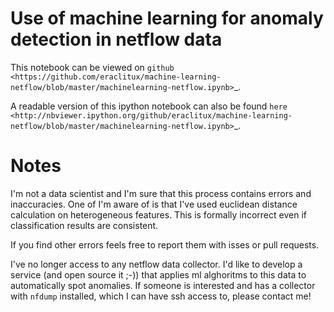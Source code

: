 Use of machine learning for anomaly detection in netflow data
=============================================================

This notebook can be viewed on `github <https://github.com/eraclitux/machine-learning-netflow/blob/master/machinelearning-netflow.ipynb>`_.

A readable version of this ipython notebook can also be found `here <http://nbviewer.ipython.org/github/eraclitux/machine-learning-netflow/blob/master/machinelearning-netflow.ipynb>`_.

Notes
=====

I'm not a data scientist and I'm sure that this process contains errors and inaccuracies. One of I'm aware of is that I've used euclidean distance calculation on heterogeneous features. This is formally incorrect even if classification results are consistent.

If you find other errors feels free to report them with isses or pull requests.

I've no longer access to any netflow data collector. I'd like to develop a service (and open source it ;-)) that applies ml alghoritms to this data to automatically spot anomalies. If someone is interested and has a collector with ``nfdump`` installed, which I can have ssh access to, please contact me!
